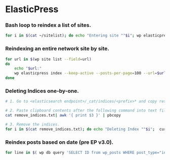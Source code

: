 # ElasticPress

### Bash loop to reindex a list of sites.
``` bash
for i in $(cat ~/sitelist); do echo "Entering site ""$i"; wp elasticpress index --posts-per-page=10 --url="<url>""$i"; done
```

### Reindexing an entire network site by site.
``` bash 
for url in $(wp site list --field=url)
do
	echo "$url:"
	wp elasticpress index --keep-active --posts-per-page=100 --url=$url 
done
```

### Deleting Indices one-by-one.
``` bash 
# 1. Go to <elasticsearch endpoint>/_cat/indices/<prefix>* and copy results into a text file.

# 2. Paste clipboard contents after the following command into text file.
cat remove_indices.txt| awk '{ print $3 }' | pbcopy

# 3. Remove the indices.
for i in $(cat remove_indices.txt); do echo "Deleting Index ""$i";  curl -XDELETE https://<username>:<password>@<elasticsearch endpoint>/$i; done;
```

### Reindex posts based on date (pre EP v3.0).
``` bash
for line in $( wp db query 'SELECT ID from wp_posts WHERE post_type="interviews" AND post_date > "2018-12-31" AND post_date < "2020-01-01";' | awk '{print $1}' | sed 's/ID$//g' | sed '/^$/d' ); do wp eval "\$post_args = ep_prepare_post( $line ); ep_index_post( \$post_args, true );"; done;
```
